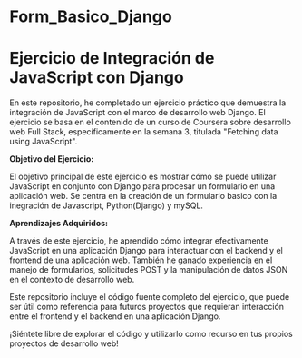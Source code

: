 # Form_Basico_Django

# Ejercicio de Integración de JavaScript con Django

En este repositorio, he completado un ejercicio práctico que demuestra la integración de JavaScript con el marco de desarrollo web Django. El ejercicio se basa en el contenido de un curso de Coursera sobre desarrollo web Full Stack, específicamente en la semana 3, titulada "Fetching data using JavaScript".

**Objetivo del Ejercicio:**

El objetivo principal de este ejercicio es mostrar cómo se puede utilizar JavaScript en conjunto con Django para procesar un formulario en una aplicación web. 
Se centra en la creación de un formulario basico con la inegración de Javascript, Python(Django) y mySQL.

**Aprendizajes Adquiridos:**

A través de este ejercicio, he aprendido cómo integrar efectivamente JavaScript en una aplicación Django para interactuar con el backend y el frontend de una aplicación web. También he ganado experiencia en el manejo de formularios, solicitudes POST y la manipulación de datos JSON en el contexto de desarrollo web.

Este repositorio incluye el código fuente completo del ejercicio, que puede ser útil como referencia para futuros proyectos que requieran interacción entre el frontend y el backend en una aplicación Django.

¡Siéntete libre de explorar el código y utilizarlo como recurso en tus propios proyectos de desarrollo web!
